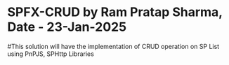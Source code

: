 # SPFX-CRUD by Ram Pratap Sharma, Date - 23-Jan-2025

#This solution will have the implementation of CRUD operation on SP List using PnPJS, SPHttp Libraries
